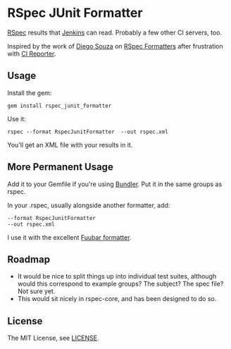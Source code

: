 # RSpec JUnit Formatter

[RSpec][rspec] results that [Jenkins][jenkins] can read. Probably a few other CI servers, too.

Inspired by the work of [Diego Souza][dsouza] on [RSpec Formatters][dsouza/rspec_formatters] after frustration with [CI Reporter][ci_reporter].

## Usage

Install the gem:

    gem install rspec_junit_formatter

Use it:

    rspec --format RspecJunitFormatter  --out rspec.xml

You'll get an XML file with your results in it.

## More Permanent Usage

Add it to your Gemfile if you're using [Bundler][bundler]. Put it in the same groups as rspec.

In your .rspec, usually alongside another formatter, add:

    --format RspecJunitFormatter
    --out rspec.xml

I use it with the excellent [Fuubar formatter][fuubar].

## Roadmap

 * It would be nice to split things up into individual test suites, although would this correspond to example groups? The subject? The spec file? Not sure yet.
 * This would sit nicely in rspec-core, and has been designed to do so.

## License

The MIT License, see [LICENSE][license].

  [rspec]: http://rspec.info/
  [jenkins]: http://jenkins-ci.org/
  [dsouza]: https://github.com/dsouza
  [dsouza/rspec_formatters]: https://github.com/dsouza/rspec_formatters
  [ci_reporter]: http://caldersphere.rubyforge.org/ci_reporter/
  [bundler]: http://gembundler.com/
  [fuubar]: http://jeffkreeftmeijer.com/2010/fuubar-the-instafailing-rspec-progress-bar-formatter/
  [license]: https://github.com/sj26/rspec-junit-formatter/blob/master/LICENSE
